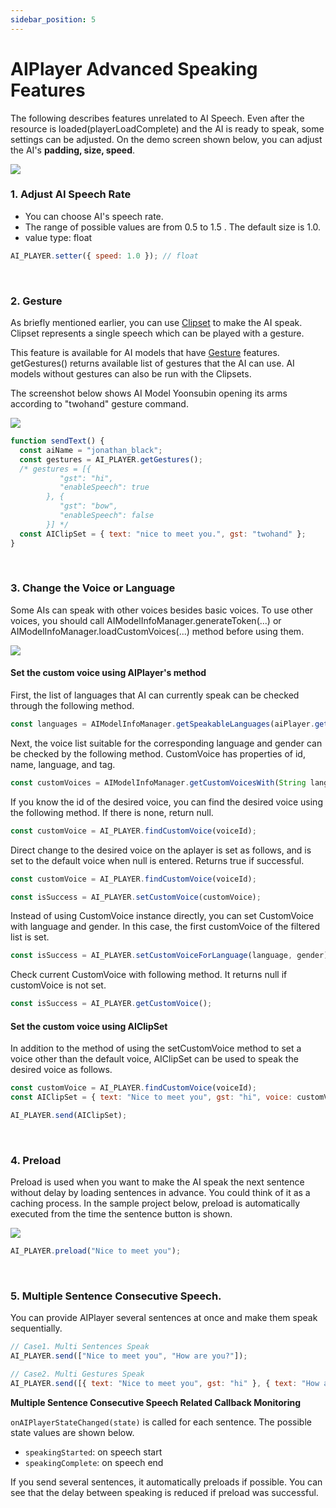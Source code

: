 ```yaml
---
sidebar_position: 5
---
```


# AIPlayer Advanced Speaking Features

The following describes features unrelated to AI Speech.
Even after the resource is loaded(playerLoadComplete) and the AI is ready to speak, some settings can be adjusted. On the demo screen shown below, you can adjust the AI's **padding, size, speed**.

<img src="/img/aihuman/web/sdk_demo_speak.png" />

<br/>

### 1. Adjust AI Speech Rate

- You can choose AI's speech rate.
- The range of possible values are from 0.5 to 1.5 . The default size is 1.0.
- value type: float

```javascript
AI_PLAYER.setter({ speed: 1.0 }); // float
```

<br/>

### 2. Gesture

As briefly mentioned earlier, you can use [Clipset](#42-aiclipset) to make the AI speak. Clipset represents a single speech which can be played with a gesture.

This feature is available for AI models that have [Gesture](#43-aigesture) features. getGestures() returns available list of gestures that the AI can use. AI models without gestures can also be run with the Clipsets.

The screenshot below shows AI Model Yoonsubin opening its arms according to "twohand" gesture command.

<img src="/img/aihuman/web/sdk_demo_gesture.png" />

```javascript
function sendText() {
  const aiName = "jonathan_black";
  const gestures = AI_PLAYER.getGestures();
  /* gestures = [{
		   "gst": "hi",
		   "enableSpeech": true
        }, {
		   "gst": "bow",
		   "enableSpeech": false
        }] */
  const AIClipSet = { text: "nice to meet you.", gst: "twohand" };
}
```

<br/>

### 3. Change the Voice or Language

Some AIs can speak with other voices besides basic voices. To use other voices, you should call AIModelInfoManager.generateToken(...) or AIModelInfoManager.loadCustomVoices(...) method before using them. 

<img src="/img/aihuman/web/sdk_demo_04.png" />

#### Set the custom voice using AIPlayer's method

First, the list of languages that AI can currently speak can be checked through the following method.

```javascript
const languages = AIModelInfoManager.getSpeakableLanguages(aiPlayer.getGender());
```

Next, the voice list suitable for the corresponding language and gender can be checked by the following method. CustomVoice has properties of id, name, language, and tag.

```javascript
const customVoices = AIModelInfoManager.getCustomVoicesWith(String language, String gender);
```

If you know the id of the desired voice, you can find the desired voice using the following method. If there is none, return null.

```javascript
const customVoice = AI_PLAYER.findCustomVoice(voiceId);
```

Direct change to the desired voice on the aplayer is set as follows, and is set to the default voice when null is entered. Returns true if successful.

```javascript
const customVoice = AI_PLAYER.findCustomVoice(voiceId);

const isSuccess = AI_PLAYER.setCustomVoice(customVoice);
```

Instead of using CustomVoice instance directly, you can set CustomVoice with language and gender. In this case, the first customVoice of the filtered list is set. 

```javascript
const isSuccess = AI_PLAYER.setCustomVoiceForLanguage(language, gender);
```

Check current CustomVoice with following method. It returns null if customVoice is not set.

```javascript
const isSuccess = AI_PLAYER.getCustomVoice();
```

#### Set the custom voice using AIClipSet

In addition to the method of using the setCustomVoice method to set a voice other than the default voice, AIClipSet can be used to speak the desired voice as follows.

```javascript
const customVoice = AI_PLAYER.findCustomVoice(voiceId);
const AIClipSet = { text: "Nice to meet you", gst: "hi", voice: customVoice };

AI_PLAYER.send(AIClipSet);
``` 

<br/>

### 4. Preload

Preload is used when you want to make the AI speak the next sentence without delay by loading sentences in advance. You could think of it as a caching process. In the sample project below, preload is automatically executed from the time the sentence button is shown.

<img src="/img/aihuman/web/sdk_demo_preload.png" />

```javascript
AI_PLAYER.preload("Nice to meet you");
```

<br/>

### 5. Multiple Sentence Consecutive Speech.

You can provide AIPlayer several sentences at once and make them speak sequentially.

```javascript
// Case1. Multi Sentences Speak
AI_PLAYER.send(["Nice to meet you", "How are you?"]);

// Case2. Multi Gestures Speak
AI_PLAYER.send([{ text: "Nice to meet you", gst: "hi" }, { text: "How are you?" }]);
```

**Multiple Sentence Consecutive Speech Related Callback Monitoring**

`onAIPlayerStateChanged(state)` is called for each sentence. The possible state values are shown below.

- `speakingStarted`:  on speech start
- `speakingComplete`: on speech end

If you send several sentences, it automatically preloads if possible. You can see that the delay between speaking is reduced if preload was successful.
